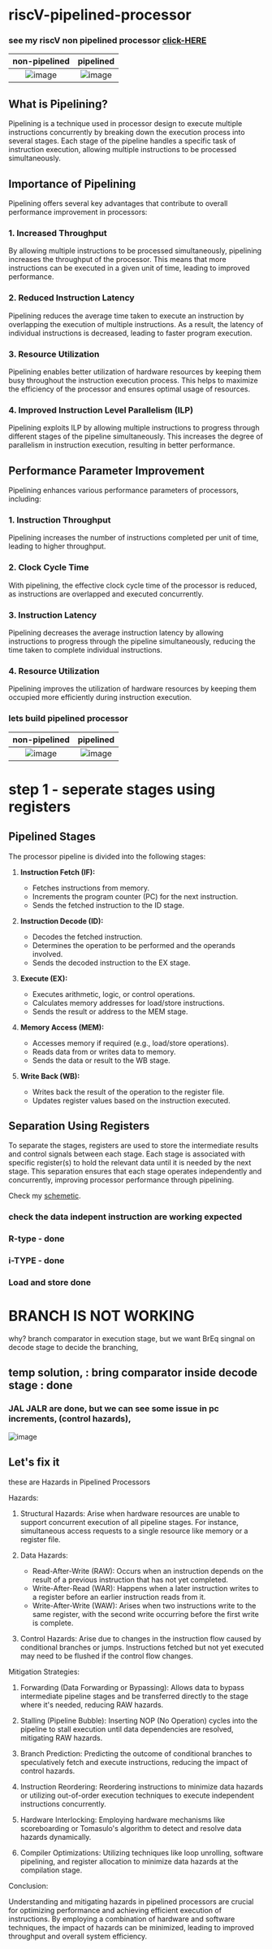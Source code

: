 # riscV-pipelined-processor
### see my riscV non pipelined processor [click-HERE](https://github.com/CroosJJSE/RISC_V_NON-pipelined-processor)





non-pipelined             |  pipelined
:-------------------------:|:----------------------------------:
![image](https://github.com/CroosJJSE/riscV-pipelined-processor/assets/141708783/a25ae238-8410-4eb8-b69e-eba80acf3241) | ![image](https://github.com/CroosJJSE/riscV-pipelined-processor/assets/141708783/e531fc16-0f0d-47e1-887d-bc5997be6f40)

## What is Pipelining?

Pipelining is a technique used in processor design to execute multiple instructions concurrently by breaking down the execution process into several stages. Each stage of the pipeline handles a specific task of instruction execution, allowing multiple instructions to be processed simultaneously.

## Importance of Pipelining

Pipelining offers several key advantages that contribute to overall performance improvement in processors:

### 1. Increased Throughput

By allowing multiple instructions to be processed simultaneously, pipelining increases the throughput of the processor. This means that more instructions can be executed in a given unit of time, leading to improved performance.

### 2. Reduced Instruction Latency

Pipelining reduces the average time taken to execute an instruction by overlapping the execution of multiple instructions. As a result, the latency of individual instructions is decreased, leading to faster program execution.

### 3. Resource Utilization

Pipelining enables better utilization of hardware resources by keeping them busy throughout the instruction execution process. This helps to maximize the efficiency of the processor and ensures optimal usage of resources.

### 4. Improved Instruction Level Parallelism (ILP)

Pipelining exploits ILP by allowing multiple instructions to progress through different stages of the pipeline simultaneously. This increases the degree of parallelism in instruction execution, resulting in better performance.

## Performance Parameter Improvement

Pipelining enhances various performance parameters of processors, including:

### 1. Instruction Throughput

Pipelining increases the number of instructions completed per unit of time, leading to higher throughput.

### 2. Clock Cycle Time

With pipelining, the effective clock cycle time of the processor is reduced, as instructions are overlapped and executed concurrently.

### 3. Instruction Latency

Pipelining decreases the average instruction latency by allowing instructions to progress through the pipeline simultaneously, reducing the time taken to complete individual instructions.

### 4. Resource Utilization

Pipelining improves the utilization of hardware resources by keeping them occupied more efficiently during instruction execution.








### lets build pipelined processor

non-pipelined             |  pipelined
:-------------------------:|:-------------------------:
 ![image](https://github.com/CroosJJSE/riscV-pipelined-processor/assets/141708783/6f7fe8b3-f27c-4532-b8ea-8ec71dffe8a7) |  ![image](https://github.com/CroosJJSE/riscV-pipelined-processor/assets/141708783/cc8add85-552a-4b3f-93ca-5781e089802f)


# step 1 - seperate stages using registers

## Pipelined Stages
The processor pipeline is divided into the following stages:

1. **Instruction Fetch (IF):**
   - Fetches instructions from memory.
   - Increments the program counter (PC) for the next instruction.
   - Sends the fetched instruction to the ID stage.

2. **Instruction Decode (ID):**
   - Decodes the fetched instruction.
   - Determines the operation to be performed and the operands involved.
   - Sends the decoded instruction to the EX stage.

3. **Execute (EX):**
   - Executes arithmetic, logic, or control operations.
   - Calculates memory addresses for load/store instructions.
   - Sends the result or address to the MEM stage.

4. **Memory Access (MEM):**
   - Accesses memory if required (e.g., load/store operations).
   - Reads data from or writes data to memory.
   - Sends the data or result to the WB stage.

5. **Write Back (WB):**
   - Writes back the result of the operation to the register file.
   - Updates register values based on the instruction executed.

## Separation Using Registers
To separate the stages, registers are used to store the intermediate results and control signals between each stage. Each stage is associated with specific register(s) to hold the relevant data until it is needed by the next stage. This separation ensures that each stage operates independently and concurrently, improving processor performance through pipelining.


Check my [schemetic](https://github.com/CroosJJSE/riscV-pipelined-processor/blob/main/Schematics/stage_seperatedUsingRegisters.pdf).

### check the data indepent instruction are working expected 
### R-type - done
### i-TYPE - done
### Load and store done
# BRANCH IS NOT WORKING
why?
branch comparator in execution stage, but we want BrEq singnal on decode stage to decide the branching,
## temp solution, : bring comparator inside decode stage : done
### JAL JALR are done, but we can see some issue in pc increments, (control hazards),
![image](https://github.com/CroosJJSE/riscV-pipelined-processor/assets/141708783/e0e4ba61-1239-4e85-af50-055271a5dd8e)


## Let's fix it
these are Hazards in Pipelined Processors

Hazards:

1. Structural Hazards: Arise when hardware resources are unable to support concurrent execution of all pipeline stages. For instance, simultaneous access requests to a single resource like memory or a register file.

2. Data Hazards:
    - Read-After-Write (RAW): Occurs when an instruction depends on the result of a previous instruction that has not yet completed.
    - Write-After-Read (WAR): Happens when a later instruction writes to a register before an earlier instruction reads from it.
    - Write-After-Write (WAW): Arises when two instructions write to the same register, with the second write occurring before the first write is complete.

3. Control Hazards: Arise due to changes in the instruction flow caused by conditional branches or jumps. Instructions fetched but not yet executed may need to be flushed if the control flow changes.

Mitigation Strategies:

1. Forwarding (Data Forwarding or Bypassing): Allows data to bypass intermediate pipeline stages and be transferred directly to the stage where it's needed, reducing RAW hazards.

2. Stalling (Pipeline Bubble): Inserting NOP (No Operation) cycles into the pipeline to stall execution until data dependencies are resolved, mitigating RAW hazards.

3. Branch Prediction: Predicting the outcome of conditional branches to speculatively fetch and execute instructions, reducing the impact of control hazards.

4. Instruction Reordering: Reordering instructions to minimize data hazards or utilizing out-of-order execution techniques to execute independent instructions concurrently.

5. Hardware Interlocking: Employing hardware mechanisms like scoreboarding or Tomasulo's algorithm to detect and resolve data hazards dynamically.

6. Compiler Optimizations: Utilizing techniques like loop unrolling, software pipelining, and register allocation to minimize data hazards at the compilation stage.

Conclusion:

Understanding and mitigating hazards in pipelined processors are crucial for optimizing performance and achieving efficient execution of instructions. By employing a combination of hardware and software techniques, the impact of hazards can be minimized, leading to improved throughput and overall system efficiency.

